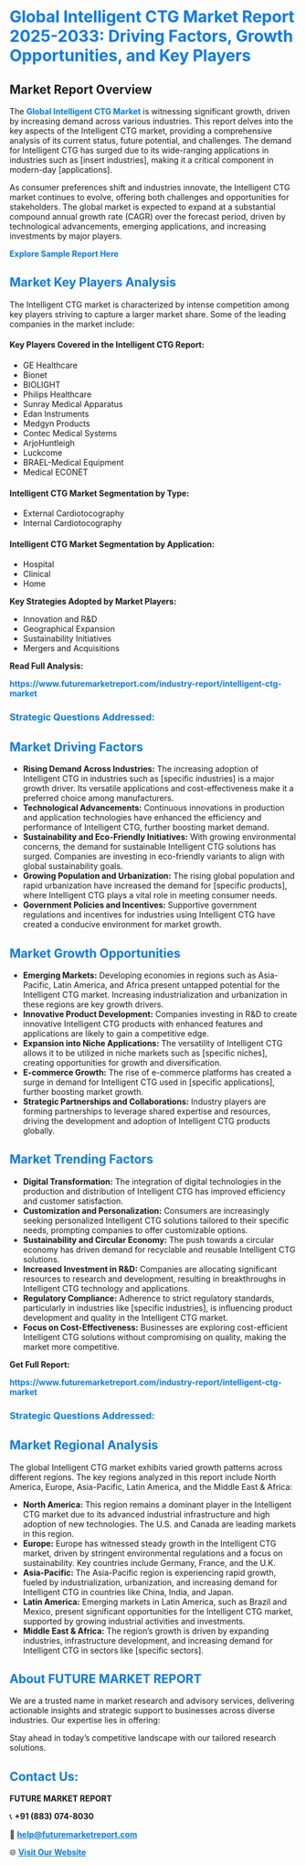 <h1 style="color: #007BFF;">Global Intelligent CTG Market Report 2025-2033: Driving Factors, Growth Opportunities, and Key Players</h1>

<section id="overview">
<h2>Market Report Overview</h2>
<p>The <a href="https://www.futuremarketreport.com/industry-report/intelligent-ctg-market" style="color: #007BFF; text-decoration: none;"><strong>Global Intelligent CTG Market</strong></a> is witnessing significant growth, driven by increasing demand across various industries. This report delves into the key aspects of the Intelligent CTG market, providing a comprehensive analysis of its current status, future potential, and challenges. The demand for Intelligent CTG has surged due to its wide-ranging applications in industries such as [insert industries], making it a critical component in modern-day [applications].</p>
<p>As consumer preferences shift and industries innovate, the Intelligent CTG market continues to evolve, offering both challenges and opportunities for stakeholders. The global market is expected to expand at a substantial compound annual growth rate (CAGR) over the forecast period, driven by technological advancements, emerging applications, and increasing investments by major players.</p>
</section>

<section id="overview">
<p><a href="https://www.futuremarketreport.com/request-sample/reportId=78439" style="color: #007BFF; text-decoration: none;"><strong>Explore Sample Report Here</strong></a></p>
</section>

<section id="key-players">
<h2 style="color: #007BFF;">Market Key Players Analysis</h2>
<p>The Intelligent CTG market is characterized by intense competition among key players striving to capture a larger market share. Some of the leading companies in the market include:</p>
<h4>Key Players Covered in the Intelligent CTG Report:</h4>
<ul><li>GE Healthcare</li><li>Bionet</li><li>BIOLIGHT</li><li>Philips Healthcare</li><li>Sunray Medical Apparatus</li><li>Edan Instruments</li><li>Medgyn Products</li><li>Contec Medical Systems</li><li>ArjoHuntleigh</li><li>Luckcome</li><li>BRAEL-Medical Equipment</li><li>Medical ECONET</li></ul>
<h4>Intelligent CTG Market Segmentation by Type:</h4>
<ul><li>External Cardiotocography</li><li>Internal Cardiotocography</li></ul>

<h4>Intelligent CTG Market Segmentation by Application:</h4>
<ul><li>Hospital</li><li>Clinical</li><li>Home</li></ul>
<p><strong>Key Strategies Adopted by Market Players:</strong></p>
<ul>
<li>Innovation and R&D</li>
<li>Geographical Expansion</li>
<li>Sustainability Initiatives</li>
<li>Mergers and Acquisitions</li>
</ul>
</section>

<section>
<p><strong>Read Full Analysis: </strong></p><a href="https://www.futuremarketreport.com/industry-report/intelligent-ctg-market" style="color: #007BFF; text-decoration: none;"><strong>https://www.futuremarketreport.com/industry-report/intelligent-ctg-market</strong></a>
<h3 style="color: #007BFF;">Strategic Questions Addressed:</h3>
</section>

<section id="driving-factors">
<h2 style="color: #007BFF;">Market Driving Factors</h2>
<ul>
<li><strong>Rising Demand Across Industries:</strong> The increasing adoption of Intelligent CTG in industries such as [specific industries] is a major growth driver. Its versatile applications and cost-effectiveness make it a preferred choice among manufacturers.</li>
<li><strong>Technological Advancements:</strong> Continuous innovations in production and application technologies have enhanced the efficiency and performance of Intelligent CTG, further boosting market demand.</li>
<li><strong>Sustainability and Eco-Friendly Initiatives:</strong> With growing environmental concerns, the demand for sustainable Intelligent CTG solutions has surged. Companies are investing in eco-friendly variants to align with global sustainability goals.</li>
<li><strong>Growing Population and Urbanization:</strong> The rising global population and rapid urbanization have increased the demand for [specific products], where Intelligent CTG plays a vital role in meeting consumer needs.</li>
<li><strong>Government Policies and Incentives:</strong> Supportive government regulations and incentives for industries using Intelligent CTG have created a conducive environment for market growth.</li>
</ul>
</section>

<section id="growth-opportunities">
<h2 style="color: #007BFF;">Market Growth Opportunities</h2>
<ul>
<li><strong>Emerging Markets:</strong> Developing economies in regions such as Asia-Pacific, Latin America, and Africa present untapped potential for the Intelligent CTG market. Increasing industrialization and urbanization in these regions are key growth drivers.</li>
<li><strong>Innovative Product Development:</strong> Companies investing in R&D to create innovative Intelligent CTG products with enhanced features and applications are likely to gain a competitive edge.</li>
<li><strong>Expansion into Niche Applications:</strong> The versatility of Intelligent CTG allows it to be utilized in niche markets such as [specific niches], creating opportunities for growth and diversification.</li>
<li><strong>E-commerce Growth:</strong> The rise of e-commerce platforms has created a surge in demand for Intelligent CTG used in [specific applications], further boosting market growth.</li>
<li><strong>Strategic Partnerships and Collaborations:</strong> Industry players are forming partnerships to leverage shared expertise and resources, driving the development and adoption of Intelligent CTG products globally.</li>
</ul>
</section>

<section id="trending-factors">
<h2 style="color: #007BFF;">Market Trending Factors</h2>
<ul>
<li><strong>Digital Transformation:</strong> The integration of digital technologies in the production and distribution of Intelligent CTG has improved efficiency and customer satisfaction.</li>
<li><strong>Customization and Personalization:</strong> Consumers are increasingly seeking personalized Intelligent CTG solutions tailored to their specific needs, prompting companies to offer customizable options.</li>
<li><strong>Sustainability and Circular Economy:</strong> The push towards a circular economy has driven demand for recyclable and reusable Intelligent CTG solutions.</li>
<li><strong>Increased Investment in R&D:</strong> Companies are allocating significant resources to research and development, resulting in breakthroughs in Intelligent CTG technology and applications.</li>
<li><strong>Regulatory Compliance:</strong> Adherence to strict regulatory standards, particularly in industries like [specific industries], is influencing product development and quality in the Intelligent CTG market.</li>
<li><strong>Focus on Cost-Effectiveness:</strong> Businesses are exploring cost-efficient Intelligent CTG solutions without compromising on quality, making the market more competitive.</li>
</ul>
</section>

<section>
<p><strong>Get Full Report: </strong></p><a href="https://www.futuremarketreport.com/industry-report/intelligent-ctg-market" style="color: #007BFF; text-decoration: none;"><strong>https://www.futuremarketreport.com/industry-report/intelligent-ctg-market</strong></a>
<h3 style="color: #007BFF;">Strategic Questions Addressed:</h3>
</section>


<section id="regional-analysis">
<h2 style="color: #007BFF;">Market Regional Analysis</h2>
<p>The global Intelligent CTG market exhibits varied growth patterns across different regions. The key regions analyzed in this report include North America, Europe, Asia-Pacific, Latin America, and the Middle East & Africa:</p>
<ul>
<li><strong>North America:</strong> This region remains a dominant player in the Intelligent CTG market due to its advanced industrial infrastructure and high adoption of new technologies. The U.S. and Canada are leading markets in this region.</li>
<li><strong>Europe:</strong> Europe has witnessed steady growth in the Intelligent CTG market, driven by stringent environmental regulations and a focus on sustainability. Key countries include Germany, France, and the U.K.</li>
<li><strong>Asia-Pacific:</strong> The Asia-Pacific region is experiencing rapid growth, fueled by industrialization, urbanization, and increasing demand for Intelligent CTG in countries like China, India, and Japan.</li>
<li><strong>Latin America:</strong> Emerging markets in Latin America, such as Brazil and Mexico, present significant opportunities for the Intelligent CTG market, supported by growing industrial activities and investments.</li>
<li><strong>Middle East & Africa:</strong> The region’s growth is driven by expanding industries, infrastructure development, and increasing demand for Intelligent CTG in sectors like [specific sectors].</li>
</ul>
</section>

<footer>
<h2 style="color: #007BFF;">About FUTURE MARKET REPORT</h2>
<p>We are a trusted name in market research and advisory services, delivering actionable insights and strategic support to businesses across diverse industries. Our expertise lies in offering:</p>

<p>Stay ahead in today’s competitive landscape with our tailored research solutions.</p>

<h2 style="color: #007BFF;">Contact Us:</h2>
<p><strong>FUTURE MARKET REPORT</strong></p>
<p>📞 <strong>+91 (883) 074-8030</strong></p>
<p>📧 <strong><a href="mailto:help@futuremarketreport.com" style="color: #007BFF;">help@futuremarketreport.com</a></strong></p>
<p>🌐 <strong><a href="https://www.futuremarketreport.com/" style="color: #007BFF;">Visit Our Website</a></strong></p>
</footer>